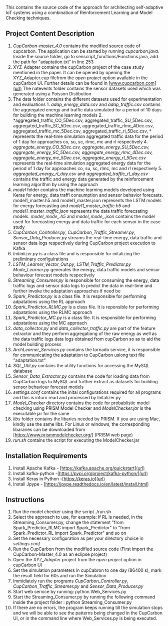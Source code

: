 This contains the source code of the approach for architecting self-adaptive IoT systems using a combination of Reinforcement Learning and Model Checking techniques.

## Project Content Description
1.  *CupCarbon-master_4.0* contains the modified source code of cupcarbon. The application can be started by running *cupcarbon.java*. Inside the source folder, go to senscript_functions/Functions.java, add the path for "adaptation.txt" in line 253
2.  XYZ_Adapter contains the cupCarbon project of the case study mentioned in the paper. It can be opened by opening the XYZ_Adapter.cup filefrom the 
    *open project* option available in the cupCarbon UI. Further details can be found in [www.cupcarbon.com](url)
    The natevents folder contains the sensor datasets used which was generated using a Poisson Distibution
3.  The data folder contains the different datasets used for experimentation and evaluations
        1.  *adap_energy_data.csv* and *adap_traffic.csv* contains the aggregated energy and traffic data simulated for a period of 10 days for building the machine learning models
        2.  *aggregated_traffic_CO_5Dec.csv, aggregated_traffic_SU_5Dec.csv, aggregated_traffic_SC_5Dec.csv, aggregated_traffic_rlmc_4Dec.csv, aggregated_traffic_mc_5Dec.csv, aggregated_traffic_rl_5Dec.csv, * represents the real-time simulation aggregated traffic data for the period of 1 day for approaches co, su, sc, rlmc, mc and rl respectively
        4.  *aggregate_energy_CO_5Dec.csv, aggregate_energy_SU_5Dec.csv, aggregate_energy_SC_5Dec.csv, aggregate_energy_rlmc_4Dec.csv, aggregate_energy_mc_5Dec.csv, aggregate_energy_rl_5Dec.csv* represents the real-time simulation aggregated energy data for the period of 1 day for approaches co, su, sc, rlmc, mc and rl respectively
        5.  *aggregated_energy_rl_day.csv* and *aggregated_traffic_rl_day.csv* contains the traffic and energy data generated by the reinforcement learning algorithm by using the approach
4.  *model* folder contains the machine learning models developed using Keras for energy, data traffi consumption and sensor behavior forecasts. model1_master.h5 and model1_master.json represents
    the LSTM models for energy forecasting and *model1_master_traffic.h5* and *model1_master_traffic.json* represents the data traffic forecsating models. *model_mode_<sensorId>.h5* and *model_mode_<sensorId>.json* contains the model used for forecasting energy and data traffic for each sensor in the case study
5.  *CupCarbon_Controller.py*, *CupCarbon_Traffic_Streamer.py*, *Sensor_Data_Producer.py* streams the real-time energy, data traffic and sensor data logs respectively during CupCarbon project execution to Kafka
6.  *Initializer.py* is a class file and is responsible for initalizing the preliminary configuirations
7.  *LSTM_Learner_Vector_Out.py*, *LSTM_Traffic_Predictor.py* *Mode_Learner.py* generates the energy, data traffic models and sensor behaviour forecast models respectively
8.  *Streaming_Consumer.py* is responsible for consuming the energy, data traffic logs and sensor data logs to predict the data in real-time and further invoke the adaptation approaches if need be
9.  *Spark_Predictor.py* is a class file. It is responsible for performing adpatations using the RL approach
10. *Spark_Predictor_RLMC.py* is a class file. It is reponsible for performing adpatations using the RLMC approach
11. *Spark_Predictor_MC.py* is a class file. It is responsible for performing adpatations using the MC approach
12. *data_collector.py* and *data_collector_traffic.py* are part of the feature extractor and they perform aggregationg of the raw energy as well as the data traffic logs
    data logs obtained from cupCarbon so as to aid the model building process
13. *ArchLearner_Services.py* contains the tornado service, it is responsible for communicating the adaptation to CupCarbon usiong text file "adaptation.txt"
14. *SQL_Util.py* contains the utility functions for accessing the MySQL database
15. *Sensor_Data_Extractor.py* contains the code for loading data from CupCarbon logs to MySQL and further extract as datasets for building sensor behaviour forecast models
12. *settings.conf* contains the inital configurations required for all programs and this is inturn read and processed by Initalizer.py
13. *Model_Checker* directory contains the code for probablistic model checking using PRISM Model Checker and *ModelChecker.jar* is the executable jar for the same
14. *libs* folder contains the libaries needed by PRISM. If you are using Mac, kindly use the same libs. For Linux or windows, the corresponding libararies can be downloaded from [https://www.prismmodelchecker.org/] (PRISM web page)
14. *run.sh* contains the script for executing the ModelChecker.jar


## Installation Requirements
1. Install Apache Kafka  - [https://kafka.apache.org/quickstart](url)
2. Install kafka-python -[https://pypi.org/project/kafka-python/](url)
3. Install Keras in Python -[https://keras.io](url)
4. Install Jpype - [https://jpype.readthedocs.io/en/latest/install.html]

## Instructions
1. Run the model checker using the script ./run.sh
2. Select the approach to use, for example: If RL is needed, in the Streaming_Consumer.py, change the statement "from Spark_Predictor_RLMC import Spark_Predictor" to "from Spark_Predictor_RL import Spark_Predictor" and so on
2. Set the necessary configuration as per your directory choice in *settings.conf*
3. Run the CupCarbon from the modified source code (First import the CupCarbon-Master_4.0 as an eclipse project)
4. Open the *XYZ_Adapter* project from the *open project* option in cupCarbon UI
5. Set the simulation parameters in cupCabron to one day (86400 s), mark the result field for 60s and run the Simulation
6. Immidiately run the programs *CupCarbon_Controller.py*, *CupCarbon_Traffic_Streamer.py* and *Sensor_Data_Producer.py*
7. Start web service by running: python Web_Services.py 
8. Start the Streaming_Consumer.py by running the following command inside the project folder : python Streaming_Consumer.py
9. If there are no errors, the program keeps running till the simulation stops and we will be able to see the patterns being changed in the CupCarbon UI, or in the command line where Web_Services.py is being executed.

